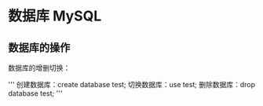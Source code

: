 # 数据库 MySQL
## 数据库的操作

数据库的增删切换：

'''
创建数据库：create database test;
切换数据库：use test;
删除数据库：drop database test;
'''

